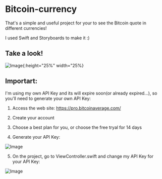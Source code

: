 # Bitcoin-currency

That's a simple and useful project for your to see the Bitcoin quote in different currencies!

I used Swift and Storyboards to make it :)

## Take a look!

![Image](https://user-images.githubusercontent.com/76634692/119073707-c8928300-b9bb-11eb-9c98-08c3cbbfcbff.png){:height="25%" width="25%}

## Importart:

I'm using my own API Key and its will expire soon(or already expired...), so you'll need to generate your own API Key:

1. Access the web site: https://pro.bitcoinaverage.com/

2. Create your account

3. Choose a best plan for you, or choose the free tryal for 14 days

4. Generate your API Key:

![Image](https://user-images.githubusercontent.com/76634692/119074766-fe3c6980-b9c5-11eb-835c-9130ab106e2f.png)

5. On the project, go to ViewController.swift and change my API Key for your API Key:

![Image](https://user-images.githubusercontent.com/76634692/119074985-64c18780-b9c6-11eb-9ec2-9cbc33d4091f.png)

